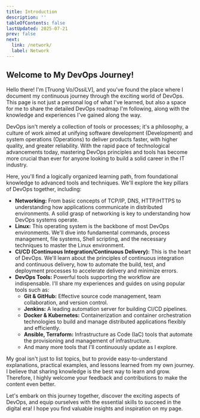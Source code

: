 ```yaml
---
title: Introduction
description: ''
tableOfContents: false
lastUpdated: 2025-07-21
prev: false
next:
  link: /network/
  label: Network
---
```


## Welcome to My DevOps Journey!

Hello there! I'm [Truong Vo/OssiLV], and you've found the place where I document my continuous journey through the exciting world of DevOps. This page is not just a personal log of what I've learned, but also a space for me to share the detailed DevOps roadmap I'm following, along with the knowledge and experiences I've gained along the way.

DevOps isn't merely a collection of tools or processes; it's a philosophy, a culture of work aimed at unifying software development (Development) and system operations (Operations) to deliver products faster, with higher quality, and greater reliability. With the rapid pace of technological advancements today, mastering DevOps principles and tools has become more crucial than ever for anyone looking to build a solid career in the IT industry.

Here, you'll find a logically organized learning path, from foundational knowledge to advanced tools and techniques. We'll explore the key pillars of DevOps together, including:

* **Networking:** From basic concepts of TCP/IP, DNS, HTTP/HTTPS to understanding how applications communicate in distributed environments. A solid grasp of networking is key to understanding how DevOps systems operate.
* **Linux:** This operating system is the backbone of most DevOps environments. We'll dive into fundamental commands, process management, file systems, Shell scripting, and the necessary techniques to master the Linux environment.
* **CI/CD (Continuous Integration/Continuous Delivery):** This is the heart of DevOps. We'll learn about the principles of continuous integration and continuous delivery, how to automate the build, test, and deployment processes to accelerate delivery and minimize errors.
* **DevOps Tools:** Powerful tools supporting the workflow are indispensable. I'll share my experiences and guides on using popular tools such as:
  * **Git & GitHub:** Effective source code management, team collaboration, and version control.
  * **Jenkins:** A leading automation server for building CI/CD pipelines.
  * **Docker & Kubernetes:** Containerization and container orchestration technologies to build and manage distributed applications flexibly and efficiently.
  * **Ansible, Terraform:** Infrastructure as Code (IaC) tools that automate the provisioning and management of infrastructure.
  * And many more tools that I'll continuously update as I explore.

My goal isn't just to list topics, but to provide easy-to-understand explanations, practical examples, and lessons learned from my own journey. I believe that sharing knowledge is the best way to learn and grow. Therefore, I highly welcome your feedback and contributions to make the content even better.

Let's embark on this journey together, discover the exciting aspects of DevOps, and equip ourselves with the essential skills to succeed in the digital era! I hope you find valuable insights and inspiration on my page.